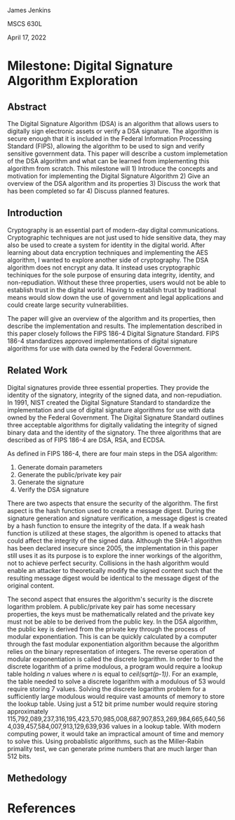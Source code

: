 James Jenkins

MSCS 630L

April 17, 2022

# Milestone: Digital Signature Algorithm Exploration

## Abstract
The Digital Signature Algorithm (DSA) is an algorithm that allows users to digitally
sign electronic assets or verify a DSA signature. The algorithm is secure 
enough that it is included in the Federal Information Processing Standard 
(FIPS), allowing the algorithm to be used to sign and verify sensitive
government data. This paper will describe a custom implemetation of the DSA 
algorithm and what can be learned from implementing this algorithm from scratch.
This milestone will 1) Introduce the concepts and motivation for implementing the
Digital Signature Algorithm 2) Give an overview of the DSA algorithm and its 
properties 3) Discuss the work that has been completed so far 4) Discuss planned
features.

## Introduction
Cryptography is an essential part of modern-day digital communications. 
Cryptographic techniques are not just used to hide sensitive data, they
may also be used to create a system for identity in the digital world. 
After learning about data encryption techniques and implementing the AES 
algorithm, I wanted to explore another side of cryptography. The DSA 
algorithm does not encrypt any data. It instead uses cryptographic 
techiniques for the sole purpose of ensuring data integrity, identity, 
and non-repudiation. Without these three properties, users would not be
able to establish trust in the digital world. Having to establish trust 
by traditional means would slow down the use of government and legal 
applications and could create large security vulnerabilities.

The paper will give an overview of the algorithm and its properties, then describe
the implementation and results.
The implementation described in this paper closely follows the FIPS 186-4 
Digital Signature Standard. FIPS 186-4 standardizes approved implementations
of digital signature algorithms for use with data owned by the Federal Government.

## Related Work
Digital signatures provide three essential properties. They provide the identity 
of the signatory, integrity of the signed data, and non-repudiation. In 1991, NIST
created the Digital Signature Standard to standardize the implementation and use of 
digital signature algorithms for use with data owned by the Federal Government. 
The Digital Signature Standard outlines three acceptable algorithms for digitally 
validating the integrity of signed binary data and the identity of the signatory. 
The three algorithms that are described as of FIPS 186-4 are DSA, RSA, and ECDSA. 

As defined in FIPS 186-4, there are four main steps in the DSA algorithm: 
1. Generate domain parameters
2. Generate the public/private key pair
3. Generate the signature
4. Verify the DSA signature 

There are two aspects that ensure the security of the algorithm. The first 
aspect is the hash function used to create a message digest. During the 
signature generation and signature verification, a message digest is created
by a hash function to ensure the integrity of the data. If a weak hash function
is utilized at these stages, the algorithm is opened to attacks that could 
affect the integrity of the signed data. Although the SHA-1 algorithm has been
declared insecure since 2005, the implementation in this paper still uses it
as its purpose is to explore the inner workings of the algorithm, not to
achieve perfect security. Collisions in the hash algorithm would enable an 
attacker to theoretically modify the signed content such that the resulting 
message digest would be identical to the message digest of the original 
content.

The second aspect that ensures the algorithm's security is the discrete
logarithm problem. A public/private key pair has some necessary properties,
the keys must be mathematically related and the private key must not be able
to be derived from the public key. In the DSA algorithm, the public key is 
derived from the private key through the process of modular exponentiation. 
This is can be quickly calculated by a computer through the fast modular 
exponentiation algorithm because the algorithm relies on the binary 
representation of integers. The reverse operation of modular exponentiation
is called the discrete logarithm. In order to find the discrete logarithm
of a prime modulous, a program would require a lookup table holding *n* values
where *n* is equal to *ceil(sqrt(p-1))*. For an example, the table needed to 
solve a discrete logarithm with a modulous of 53 would require storing 7 
values. Solving the discrete logarithm problem for a sufficiently large modulous
would require vast amounts of memory to store the lookup table. Using just a 
512 bit prime number would require storing approximately 115,792,089,237,316,195,423,570,985,008,687,907,853,269,984,665,640,564,039,457,584,007,913,129,639,936 values in
a lookup table. With modern computing power, it would take an impractical amount
of time and memory to solve this. Using probablistic algorithms,
such as the Miller-Rabin primality test, we can generate prime numbers that 
are much larger than 512 bits.

## Methedology

# References